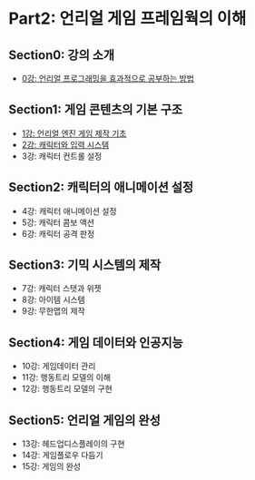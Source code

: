 # Part2: 언리얼 게임 프레임웍의 이해

## Section0: 강의 소개

- [0강: 언리얼 프로그래밍을 효과적으로 공부하는 방법](./Lecture0.md)

## Section1: 게임 콘텐츠의 기본 구조

- [1강: 언리얼 엔진 게임 제작 기초](./Lecture1.md)
- [2강: 캐릭터와 입력 시스템](./Lecture2.md)
- 3강: 캐릭터 컨트롤 설정

## Section2: 캐릭터의 애니메이션 설정

- 4강: 캐릭터 애니메이션 설정
- 5강: 캐릭터 콤보 액션
- 6강: 캐릭터 공격 판정

## Section3: 기믹 시스템의 제작

- 7강: 캐릭터 스탯과 위젯
- 8강: 아이템 시스템
- 9강: 무한맵의 제작

## Section4: 게임 데이터와 인공지능

- 10강: 게임데이터 관리
- 11강: 행동트리 모델의 이해
- 12강: 행동트리 모델의 구현

## Section5: 언리얼 게임의 완성

- 13강: 헤드업디스플레이의 구현
- 14강: 게임플로우 다듬기
- 15강: 게임의 완성